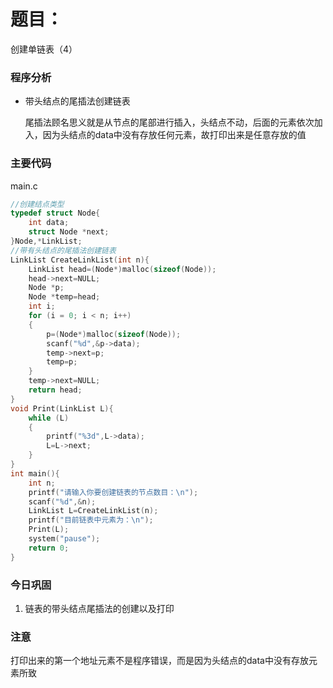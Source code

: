 # 题目：

创建单链表（4）


### 程序分析

- 带头结点的尾插法创建链表

  尾插法顾名思义就是从节点的尾部进行插入，头结点不动，后面的元素依次加入，因为头结点的data中没有存放任何元素，故打印出来是任意存放的值



### 主要代码

main.c

```c
//创建结点类型
typedef struct Node{
	int data;
	struct Node *next;
}Node,*LinkList;
//带有头结点的尾插法创建链表
LinkList CreateLinkList(int n){
	LinkList head=(Node*)malloc(sizeof(Node));
	head->next=NULL;
	Node *p;
	Node *temp=head;
	int i;
	for (i = 0; i < n; i++)
	{
		p=(Node*)malloc(sizeof(Node));
		scanf("%d",&p->data);
		temp->next=p;
		temp=p;
	}
	temp->next=NULL;
	return head;
}
void Print(LinkList L){
	while (L)
	{
		printf("%3d",L->data);
		L=L->next;
	}
}
int main(){
	int n;
	printf("请输入你要创建链表的节点数目：\n");
	scanf("%d",&n);
	LinkList L=CreateLinkList(n);
	printf("目前链表中元素为：\n");
	Print(L);
	system("pause");
	return 0;
}
```



### 今日巩固

1. 链表的带头结点尾插法的创建以及打印

### 注意

打印出来的第一个地址元素不是程序错误，而是因为头结点的data中没有存放元素所致


